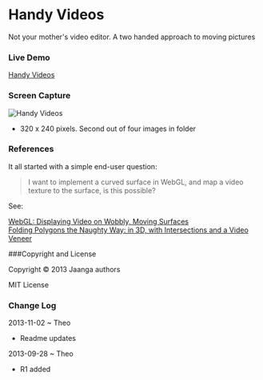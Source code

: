 Handy Videos
============
Not your mother's video editor. A two handed approach to moving pictures

### Live Demo

[Handy Videos](http://jaanga.github.io/gestification/cookbook/handy-videos/r1/handy-videos.html)

### Screen Capture

![Handy Videos](http://jaanga.github.io/gestification/cookbook/handy-videos/r1/handy-videos-screen-grab-320x240.png)

* 320 x 240 pixels. Second out of four images in folder

### References

It all started with a simple end-user question:

> I want to implement a curved surface in WebGL, and map a video texture to the surface, 
> is this possible? 

See:

[WebGL: Displaying Video on Wobbly, Moving Surfaces](http://www.jaanga.com/2013/08/webgl-displaying-video-on-wobbly-moving.html)  
[Folding Polygons the Naughty Way: in 3D, with Intersections and a Video Veneer](http://www.jaanga.com/2013/09/folding-polygons-naughty-way-in-3d-with.html)


###Copyright and License

Copyright &copy; 2013 Jaanga authors

MIT License


### Change Log

2013-11-02 ~ Theo

* Readme updates

2013-09-28 ~ Theo
* R1 added